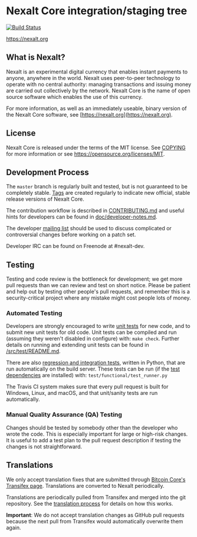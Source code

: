 Nexalt Core integration/staging tree
=====================================

[![Build Status](https://travis-ci.org/nexalt-project/nexalt.svg?branch=master)](https://travis-ci.org/nexalt-project/nexalt)

https://nexalt.org

What is Nexalt?
----------------

Nexalt is an experimental digital currency that enables instant payments to
anyone, anywhere in the world. Nexalt uses peer-to-peer technology to operate
with no central authority: managing transactions and issuing money are carried
out collectively by the network. Nexalt Core is the name of open source
software which enables the use of this currency.

For more information, as well as an immediately useable, binary version of
the Nexalt Core software, see [https://nexalt.org](https://nexalt.org).

License
-------

Nexalt Core is released under the terms of the MIT license. See [COPYING](COPYING) for more
information or see https://opensource.org/licenses/MIT.

Development Process
-------------------

The `master` branch is regularly built and tested, but is not guaranteed to be
completely stable. [Tags](https://github.com/nexalt-project/nexalt/tags) are created
regularly to indicate new official, stable release versions of Nexalt Core.

The contribution workflow is described in [CONTRIBUTING.md](CONTRIBUTING.md)
and useful hints for developers can be found in [doc/developer-notes.md](doc/developer-notes.md).

The developer [mailing list](https://groups.google.com/forum/#!forum/nexalt-dev)
should be used to discuss complicated or controversial changes before working
on a patch set.

Developer IRC can be found on Freenode at #nexalt-dev.

Testing
-------

Testing and code review is the bottleneck for development; we get more pull
requests than we can review and test on short notice. Please be patient and help out by testing
other people's pull requests, and remember this is a security-critical project where any mistake might cost people
lots of money.

### Automated Testing

Developers are strongly encouraged to write [unit tests](src/test/README.md) for new code, and to
submit new unit tests for old code. Unit tests can be compiled and run
(assuming they weren't disabled in configure) with: `make check`. Further details on running
and extending unit tests can be found in [/src/test/README.md](/src/test/README.md).

There are also [regression and integration tests](/test), written
in Python, that are run automatically on the build server.
These tests can be run (if the [test dependencies](/test) are installed) with: `test/functional/test_runner.py`

The Travis CI system makes sure that every pull request is built for Windows, Linux, and macOS, and that unit/sanity tests are run automatically.

### Manual Quality Assurance (QA) Testing

Changes should be tested by somebody other than the developer who wrote the
code. This is especially important for large or high-risk changes. It is useful
to add a test plan to the pull request description if testing the changes is
not straightforward.

Translations
------------

We only accept translation fixes that are submitted through [Bitcoin Core's Transifex page](https://www.transifex.com/projects/p/bitcoin/).
Translations are converted to Nexalt periodically.

Translations are periodically pulled from Transifex and merged into the git repository. See the
[translation process](doc/translation_process.md) for details on how this works.

**Important**: We do not accept translation changes as GitHub pull requests because the next
pull from Transifex would automatically overwrite them again.

